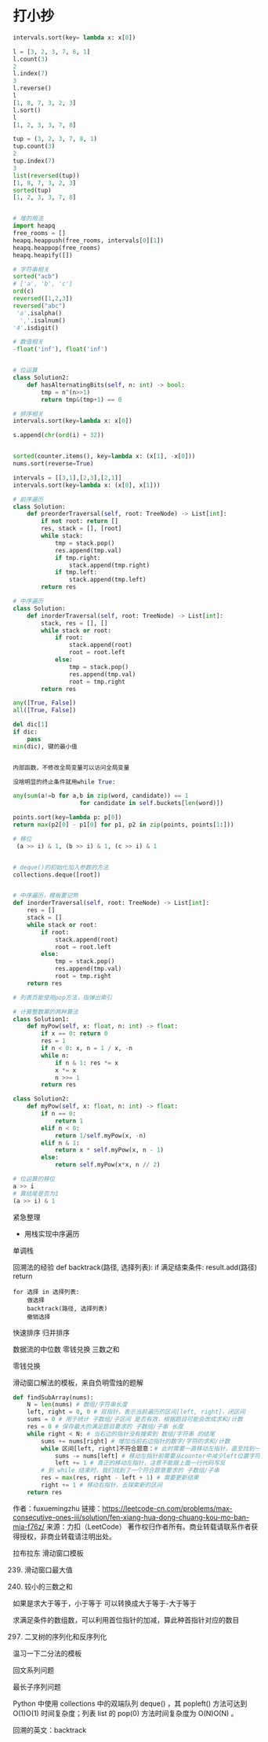 # 打小抄

``` python
intervals.sort(key= lambda x: x[0])

l = [3, 2, 3, 7, 8, 1]
l.count(3) 
2
l.index(7)
3
l.reverse()
l
[1, 8, 7, 3, 2, 3]
l.sort()
l
[1, 2, 3, 3, 7, 8]

tup = (3, 2, 3, 7, 8, 1)
tup.count(3)
2
tup.index(7)
3
list(reversed(tup))
[1, 8, 7, 3, 2, 3]
sorted(tup)
[1, 2, 3, 3, 7, 8]


# 堆的用法
import heapq
free_rooms = []
heapq.heappush(free_rooms, intervals[0][1])
heapq.heappop(free_rooms)
heapq.heapify([])

# 字符串相关
sorted("acb")
# ['a', 'b', 'c']
ord(c)
reversed([1,2,3])
reversed("abc")
 'a'.isalpha()
  ','.isalnum()
'4'.isdigit()

# 数值相关
-float('inf'), float('inf')


# 位运算
class Solution2:
    def hasAlternatingBits(self, n: int) -> bool:
        tmp = n^(n>>1)
        return tmp&(tmp+1) == 0

# 排序相关
intervals.sort(key=lambda x: x[0])

s.append(chr(ord(i) + 32))


sorted(counter.items(), key=lambda x: (x[1], -x[0]))
nums.sort(reverse=True)

intervals = [[3,1],[2,3],[2,1]]
intervals.sort(key=lambda x: (x[0], x[1]))

# 前序遍历
class Solution:
    def preorderTraversal(self, root: TreeNode) -> List[int]:
        if not root: return []
        res, stack = [], [root]
        while stack:
            tmp = stack.pop()
            res.append(tmp.val)
            if tmp.right:
                stack.append(tmp.right)
            if tmp.left:
                stack.append(tmp.left)
        return res

# 中序遍历
class Solution:
    def inorderTraversal(self, root: TreeNode) -> List[int]:
        stack, res = [], []
        while stack or root:
            if root:
                stack.append(root)
                root = root.left
            else:
                tmp = stack.pop()
                res.append(tmp.val)
                root = tmp.right
        return res

any([True, False])
all([True, False])

del dic[1]
if dic:
    pass
min(dic), 键的最小值


内部函数，不修改全局变量可以访问全局变量

没啥明显的终止条件就用while True:

any(sum(a!=b for a,b in zip(word, candidate)) == 1
                   for candidate in self.buckets[len(word)])

points.sort(key=lambda p: p[0])
return max(p2[0] - p1[0] for p1, p2 in zip(points, points[1:]))

# 移位
 (a >> i) & 1, (b >> i) & 1, (c >> i) & 1


# deque()的初始化加入参数的方法
collections.deque([root])


# 中序遍历，模板要记熟
def inorderTraversal(self, root: TreeNode) -> List[int]:
    res = []
    stack = []
    while stack or root:
        if root:
            stack.append(root)
            root = root.left
        else:
            tmp = stack.pop()
            res.append(tmp.val)
            root = tmp.right
    return res

# 列表页能使用pop方法，指弹出索引

# 计算整数幂的两种算法
class Solution1:
    def myPow(self, x: float, n: int) -> float:
        if x == 0: return 0
        res = 1
        if n < 0: x, n = 1 / x, -n
        while n:
            if n & 1: res *= x
            x *= x
            n >>= 1
        return res

class Solution2:
    def myPow(self, x: float, n: int) -> float:
        if n == 0:
            return 1
        elif n < 0:
            return 1/self.myPow(x, -n)
        elif n & 1:
            return x * self.myPow(x, n - 1)
        else:
            return self.myPow(x*x, n // 2)

# 位运算的移位
a >> i
# 算结尾是否为1
(a >> i) & 1
```


紧急整理
- 用栈实现中序遍历

单调栈


回溯法的经验
def backtrack(路径, 选择列表):
    if 满足结束条件:
        result.add(路径)
        return
    
    for 选择 in 选择列表:
        做选择
        backtrack(路径, 选择列表)
        撤销选择


快速排序
归并排序

数据流的中位数
零钱兑换
三数之和

零钱兑换

滑动窗口解法的模板，来自负明雪烛的题解
``` python
def findSubArray(nums):
    N = len(nums) # 数组/字符串长度
    left, right = 0, 0 # 双指针，表示当前遍历的区间[left, right]，闭区间
    sums = 0 # 用于统计 子数组/子区间 是否有效，根据题目可能会改成求和/计数
    res = 0 # 保存最大的满足题目要求的 子数组/子串 长度
    while right < N: # 当右边的指针没有搜索到 数组/字符串 的结尾
        sums += nums[right] # 增加当前右边指针的数字/字符的求和/计数
        while 区间[left, right]不符合题意：# 此时需要一直移动左指针，直至找到一个符合题意的区间
            sums -= nums[left] # 移动左指针前需要从counter中减少left位置字符的求和/计数
            left += 1 # 真正的移动左指针，注意不能跟上面一行代码写反
        # 到 while 结束时，我们找到了一个符合题意要求的 子数组/子串
        res = max(res, right - left + 1) # 需要更新结果
        right += 1 # 移动右指针，去探索新的区间
    return res


```
作者：fuxuemingzhu
链接：https://leetcode-cn.com/problems/max-consecutive-ones-iii/solution/fen-xiang-hua-dong-chuang-kou-mo-ban-mia-f76z/
来源：力扣（LeetCode）
著作权归作者所有。商业转载请联系作者获得授权，非商业转载请注明出处。


拉布拉东 滑动窗口模板

239. 滑动窗口最大值

259. 较小的三数之和


如果是求大于等于，小于等于
可以转换成大于等于-大于等于

求满足条件的数组数，可以利用首位指针的加减，算此种首指针对应的数目

297. 二叉树的序列化和反序列化


温习一下二分法的模板

回文系列问题

最长子序列问题

Python 中使用 collections 中的双端队列 deque() ，其 popleft() 方法可达到 O(1)O(1) 时间复杂度；列表 list 的 pop(0) 方法时间复杂度为 O(N)O(N) 。

回溯的英文：backtrack

